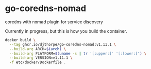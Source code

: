 # go-coredns-nomad

coredns with nomad plugin for service discovery

Currently in progress, but this is how you build the container.

```sh
docker build \
  --tag ghcr.io/djthorpe/go-coredns-nomad:v1.11.1 \
  --build-arg ARCH=$(arch) \
  --build-arg PLATFORM=$(uname -s | tr '[:upper:]' '[:lower:]') \
  --build-arg VERSION=v1.11.1 \
  -f etc/docker/Dockerfile .  
```
